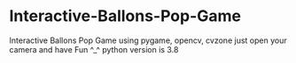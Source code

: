 # Interactive-Ballons-Pop-Game
Interactive Ballons Pop Game using pygame, opencv, cvzone 
just open your camera and have Fun ^_^ 
python version is 3.8
